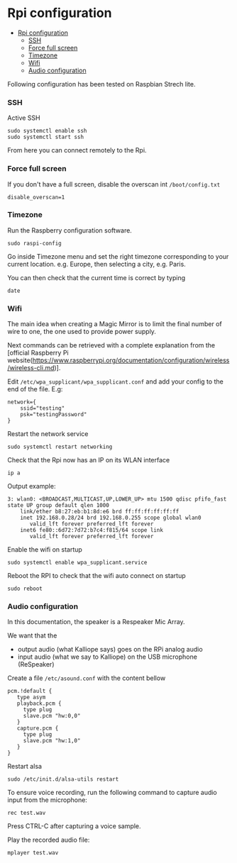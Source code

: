 # Rpi configuration

- [Rpi configuration](#rpi-configuration)
    - [SSH](#ssh)
    - [Force full screen](#force-full-screen)
    - [Timezone](#timezone)
    - [Wifi](#wifi)
    - [Audio configuration](#audio-configuration)

Following configuration has been tested on Raspbian Strech lite.

### SSH

Active SSH
```
sudo systemctl enable ssh
sudo systemctl start ssh
```

From here you can connect remotely to the Rpi.

### Force full screen

If you don't have a full screen, disable the overscan int `/boot/config.txt`
```
disable_overscan=1
```

### Timezone

Run the Raspberry configuration software.
```
sudo raspi-config
```

Go inside Timezone menu and set the right timezone corresponding to your current location. e.g. Europe, then selecting a city, e.g. Paris.

You can then check that the current time is correct by typing
```
date
```

### Wifi

The main idea when creating a Magic Mirror is to limit the final number of wire to one, the one used to provide power supply.

Next commands can be retrieved with a complete explanation from the [official Raspberry Pi website(https://www.raspberrypi.org/documentation/configuration/wireless/wireless-cli.md)].

Edit `/etc/wpa_supplicant/wpa_supplicant.conf` and add your config to the end of the file. E.g:
```
network={
    ssid="testing"
    psk="testingPassword"
}
```

Restart the network service
```
sudo systemctl restart networking
```

Check that the Rpi now has an IP on its WLAN interface
```
ip a
```

Output example:
```
3: wlan0: <BROADCAST,MULTICAST,UP,LOWER_UP> mtu 1500 qdisc pfifo_fast state UP group default qlen 1000
    link/ether b8:27:eb:b1:8d:e6 brd ff:ff:ff:ff:ff:ff
    inet 192.168.0.28/24 brd 192.168.0.255 scope global wlan0
       valid_lft forever preferred_lft forever
    inet6 fe80::6d72:7d72:b7c4:f815/64 scope link
       valid_lft forever preferred_lft forever
```

Enable the wifi on startup
```
sudo systemctl enable wpa_supplicant.service
```

Reboot the RPI to check that the wifi auto connect on startup
```
sudo reboot
```

### Audio configuration

In this documentation, the speaker is a Respeaker Mic Array.

We want that the
- output audio (what Kalliope says) goes on the RPi analog audio
- input audio (what we say to Kalliope) on the USB microphone (ReSpeaker)


Create a file `/etc/asound.conf` with the content bellow
```
pcm.!default {
   type asym
   playback.pcm {
     type plug
     slave.pcm "hw:0,0"
   }
   capture.pcm {
     type plug
     slave.pcm "hw:1,0"
   }
}
```

Restart alsa
```
sudo /etc/init.d/alsa-utils restart
```

To ensure voice recording, run the following command to capture audio input from the microphone:
```
rec test.wav
```
Press CTRL-C after capturing a voice sample.

Play the recorded audio file:
```
mplayer test.wav
```
